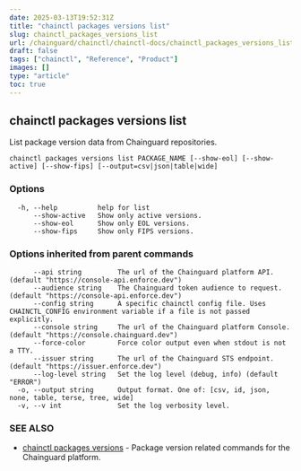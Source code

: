 ```yaml
---
date: 2025-03-13T19:52:31Z
title: "chainctl packages versions list"
slug: chainctl_packages_versions_list
url: /chainguard/chainctl/chainctl-docs/chainctl_packages_versions_list/
draft: false
tags: ["chainctl", "Reference", "Product"]
images: []
type: "article"
toc: true
---
```

## chainctl packages versions list

List package version data from Chainguard repositories.

```
chainctl packages versions list PACKAGE_NAME [--show-eol] [--show-active] [--show-fips] [--output=csv|json|table|wide]
```

### Options

```
  -h, --help          help for list
      --show-active   Show only active versions.
      --show-eol      Show only EOL versions.
      --show-fips     Show only FIPS versions.
```

### Options inherited from parent commands

```
      --api string         The url of the Chainguard platform API. (default "https://console-api.enforce.dev")
      --audience string    The Chainguard token audience to request. (default "https://console-api.enforce.dev")
      --config string      A specific chainctl config file. Uses CHAINCTL_CONFIG environment variable if a file is not passed explicitly.
      --console string     The url of the Chainguard platform Console. (default "https://console.chainguard.dev")
      --force-color        Force color output even when stdout is not a TTY.
      --issuer string      The url of the Chainguard STS endpoint. (default "https://issuer.enforce.dev")
      --log-level string   Set the log level (debug, info) (default "ERROR")
  -o, --output string      Output format. One of: [csv, id, json, none, table, terse, tree, wide]
  -v, --v int              Set the log verbosity level.
```

### SEE ALSO

* [chainctl packages versions](/chainguard/chainctl/chainctl-docs/chainctl_packages_versions/)	 - Package version related commands for the Chainguard platform.

